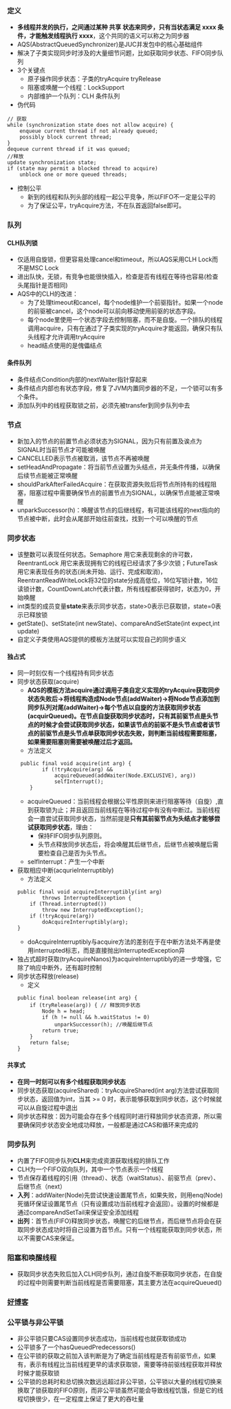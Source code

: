 ### 定义
- **多线程并发的执行，之间通过某种 共享 状态来同步，只有当状态满足 xxxx 条件，才能触发线程执行 xxxx**，这个共同的语义可以称之为同步器
- AQS(AbstractQueuedSynchronizer)是JUC并发包中的核心基础组件
- 解决了子类实现同步时涉及的大量细节问题，比如获取同步状态、FIFO同步队列
- 3个关键点
  - 原子操作同步状态：子类的tryAcquire tryRelease
  - 阻塞或唤醒一个线程：LockSupport
  - 内部维护一个队列：CLH 条件队列
- 伪代码
```
// 获取
while (synchronization state does not allow acquire) {
    enqueue current thread if not already queued;
    possibly block current thread;
}
dequeue current thread if it was queued;
//释放
update synchronization state;
if (state may permit a blocked thread to acquire)
    unblock one or more queued threads;
```
- 控制公平
  - 新到的线程和队列头部的线程一起公平竞争，所以FIFO不一定是公平的
  - 为了保证公平，tryAcquire方法，不在队首返回false即可。

### 队列
#### CLH队列锁
- 仅适用自旋锁，但更容易处理cancel和timeout，所以AQS采用CLH Lock而不是MSC Lock
- 进出队快，无锁，有竞争也能很快插入，检查是否有线程在等待也容易(检查头尾指针是否相同)
- AQS中的CLH的改进：
  - 为了处理timeout和cancel，每个node维护一个前驱指针。如果一个node的前驱被cancel，这个node可以前向移动使用前驱的状态字段。
  - 每个node里使用一个状态字段去控制阻塞，而不是自旋。一个排队的线程调用acquire，只有在通过了子类实现的tryAcquire才能返回，确保只有队头线程才允许调用tryAcquire
  - head结点使用的是傀儡结点
#### 条件队列
- 条件结点Condition内部的nextWaiter指针穿起来
- 条件结点内部也有状态字段，修复了JVM内置同步器的不足，一个锁可以有多个条件。
- 添加队列中的线程获取锁之前，必须先被transfer到同步队列中去

### 节点
- 新加入的节点的前置节点必须状态为SIGNAL，因为只有前置及诶点为SIGNAL时当前节点才可能被唤醒
- CANCELLED表示节点被取消，该节点不再被唤醒
- setHeadAndPropagate：将当前节点设置为头结点，并无条件传播，以确保后续节点能被正常唤醒
- shouldParkAfterFailedAcquire：在获取资源失败后将节点所持有的线程阻塞，阻塞过程中需要确保节点的前置节点为SIGNAL，以确保节点能被正常唤醒
- unparkSuccessor(h)：唤醒该节点的后继线程，有可能该线程的next指向的节点被中断，此时会从尾部开始往前查找，找到一个可以唤醒的节点

### 同步状态
- 该整数可以表现任何状态。Semaphore 用它来表现剩余的许可数，ReentrantLock 用它来表现拥有它的线程已经请求了多少次锁；FutureTask 用它来表现任务的状态(尚未开始、运行、完成和取消)，ReentrantReadWriteLock将32位的state分成高低位，16位写锁计数，16位读锁计数，CountDownLatch代表计数，所有线程都获得锁时，状态为0，开始唤醒
- int类型的成员变量**state**来表示同步状态，state>0表示已获取锁，state=0表示已释放锁
- getState()、setState(int newState)、compareAndSetState(int expect,int update)
- 自定义子类使用AQS提供的模板方法就可以实现自己的同步语义
#### 独占式
- 同一时刻仅有一个线程持有同步状态
- 同步状态获取(acquire)
  - **AQS的模板方法acquire通过调用子类自定义实现的tryAcquire获取同步状态失败后->将线程构造成Node节点(addWaiter)->将Node节点添加到同步队列对尾(addWaiter)->每个节点以自旋的方法获取同步状态(acquirQueued)。在节点自旋获取同步状态时，只有其前驱节点是头节点的时候才会尝试获取同步状态，如果该节点的前驱不是头节点或者该节点的前驱节点是头节点单获取同步状态失败，则判断当前线程需要阻塞，如果需要阻塞则需要被唤醒过后才返回。**
  - 方法定义
  ```
   public final void acquire(int arg) {
          if (!tryAcquire(arg) &&
              acquireQueued(addWaiter(Node.EXCLUSIVE), arg))
              selfInterrupt();
      }
  ```
  - acquireQueued：当前线程会根据公平性原则来进行阻塞等待（自旋）,直到获取锁为止；并且返回当前线程在等待过程中有没有中断过。当前线程会一直尝试获取同步状态，当然前提是**只有其前驱节点为头结点才能够尝试获取同步状态**，理由：
    - 保持FIFO同步队列原则。
    - 头节点释放同步状态后，将会唤醒其后继节点，后继节点被唤醒后需要检查自己是否为头节点。
  - selfInterrupt：产生一个中断
- 获取相应中断(acqurieInterruptibly)
  - 方法定义
  ```
  public final void acquireInterruptibly(int arg)
          throws InterruptedException {
      if (Thread.interrupted())
          throw new InterruptedException();
      if (!tryAcquire(arg))
          doAcquireInterruptibly(arg);
  }
  ```
  - doAcquireInterruptibly与acquire方法的差别在于在中断方法处不再是使用interrupted标志，而是直接抛出InterruptedException异
- 独占式超时获取(tryAcquireNanos)为acquireInterruptibly的进一步增强，它除了响应中断外，还有超时控制
- 同步状态释放(release)
  - 定义
  ```
  public final boolean release(int arg) {
      if (tryRelease(arg)) { // 释放同步状态
          Node h = head;
          if (h != null && h.waitStatus != 0)
              unparkSuccessor(h); //唤醒后继节点
          return true;
      }
      return false;
  }
  ```
#### 共享式
- **在同一时刻可以有多个线程获取同步状态**
- 同步状态获取(acquireShared)：tryAcquireShared(int arg)方法尝试获取同步状态，返回值为int，当其 >= 0 时，表示能够获取到同步状态，这个时候就可以从自旋过程中退出
- 同步状态释放：因为可能会存在多个线程同时进行释放同步状态资源，所以需要确保同步状态安全地成功释放，一般都是通过CAS和循环来完成的


### 同步队列
- 内置了FIFO同步队列**CLH**来完成资源获取线程的排队工作
- CLH为一个FIFO双向队列，其中一个节点表示一个线程
- 节点保存着线程的引用（thread）、状态（waitStatus）、前驱节点（prev）、后继节点（next）
- **入列**：addWaiter(Node)先尝试快速设置尾节点，如果失败，则用enq(Node)死循环保证设置尾节点（只有设置成功当前线程才会返回）。设置的时候都是通过compareAndSetTail来保证安全添加线程
- **出列**：首节点(FIFO)释放同步状态，唤醒它的后继节点，而后继节点将会在获取同步状态成功时将自己设置为首节点。只有一个线程能获取到同步状态，所以不需要CAS来保证。

### 阻塞和唤醒线程
- 获取同步状态失败后加入CLH同步队列，通过自旋不断获取同步状态，在自旋的过程中则需要判断当前线程是否需要阻塞，其主要方法在acquireQueued()

### [好博客](https://www.jianshu.com/u/42116042245c)
### 公平锁与非公平锁
- 非公平锁只要CAS设置同步状态成功，当前线程也就获取锁成功
- 公平锁多了一个hasQueuedPredecessors()
- 在公平锁的获取之前加入该判断是为了确定当前线程是否有前驱节点，如果有，表示有线程比当前线程更早的请求获取锁，需要等待前驱线程获取并释放时候才能获取锁
- 公平锁的总耗时和总切换次数远远超过非公平锁，公平锁以大量的线程切换来换取了锁获取的FIFO原则，而非公平锁虽然可能会导致线程饥饿，但是它的线程切换很少，在一定程度上保证了更大的吞吐量

